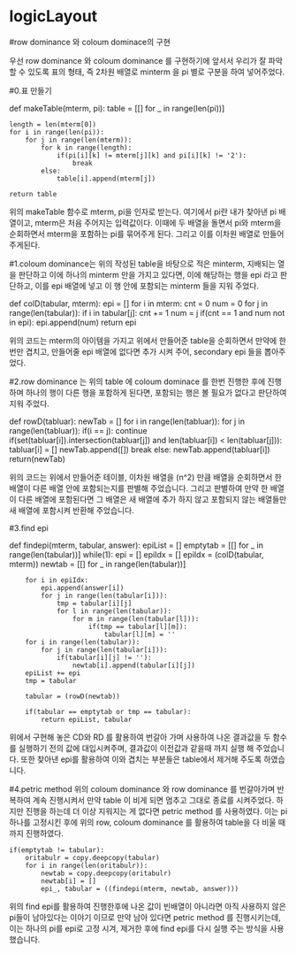# logicLayout

#row dominance 와 coloum dominace의 구현

우선 row dominance 와 coloum dominance 를 구현하기에 앞서서 우리가 잘 파악 할 수 있도록 표의 형태, 즉 2차원 배열로 minterm 을 pi 별로 구분을 하여 넣어주었다. 

#0.표 만들기

def makeTable(mterm, pi):
    table = [[] for _ in range(len(pi))]

    length = len(mterm[0])
    for i in range(len(pi)):
        for j in range(len(mterm)):
            for k in range(length):
                if(pi[i][k] != mterm[j][k] and pi[i][k] != '2'):
                    break
            else:
                table[i].append(mterm[j])

    return table
    
위의 makeTable 함수로 mterm, pi을 인자로 받는다. 여기에서 pi란 내가 찾아낸 pi 배열이고, mterm은 처음 주어지는 입력값이다.
이때에 두 배열을 돌면서 pi와 mterm을 순회하면서 mterm을 포함하는 pi를 묶어주게 된다. 그리고 이를 이차원 배열로 만들어 주게된다.

#1.coloum dominance는 위의 작성된 table을 바탕으로 적은 minterm, 지배되는 열을 판단하고 이에 하나의 minterm 만을 가지고 있다면, 이에 해당하는 행을 epi 라고 판단하고, 이를 epi 배열에 넣고
이 행 안에 포함되는 minterm 들을 지워 주었다.

def colD(tabular, mterm):
    epi = []
    for i in mterm:
        cnt = 0
        num = 0
        for j in range(len(tabular)):
            if i in tabular[j]:
                cnt += 1
                num = j
        if(cnt == 1 and num not in epi):
            epi.append(num)
    return epi

위의 코드는 mterm의 아이템을 가지고 위에서 만들어준 table을 순회하면서 만약에 한번만 겹치고, 만들어줄 epi 배열에 없다면 추가 시켜 주어, secondary epi 들을 뽑아주었다.

#2.row dominance 는 위의 table 에 coloum dominace 를 한번 진행한 후에 진행 하며 하나의 행이 다른 행을 포함하게 된다면, 포함되는 행은 볼 필요가 없다고 판단하여 지워 주었다.

def rowD(tabluar):
    newTab = []
    for i in range(len(tabluar)):
        for j in range(len(tabluar)):
            if(i == j):
                continue
            if(set(tabluar[i]).intersection(tabluar[j]) and len(tabluar[i]) < len(tabluar[j])):
                tabluar[i] = []
                newTab.append([])
                break
        else:
            newTab.append(tabluar[i])
    return(newTab)

위의 코드는 위에서 만들어준 테이블, 이차원 배열을 (n^2) 만큼 배열을 순회하면서 한 배열이 다른 배열 안에 포함되는지를 판별해 주었습니다.
그리고 판별하여 만약 한 배열이 다른 배열에 포함된다면 그 배열은 새 배열에 추가 하지 않고 포함되지 않는 배열들만 새 배열에 포함시켜 반환해 주었습니다.

#3.find epi

def findepi(mterm, tabular, answer):
    epiList = []
    emptytab = [[] for _ in range(len(tabular))]
    while(1):
        epi = []
        epiIdx = []
        epiIdx = (colD(tabular, mterm))
        newtab = [[] for _ in range(len(tabular))]

        for i in epiIdx:
            epi.append(answer[i])
            for j in range(len(tabular[i])):
                tmp = tabular[i][j]
                for l in range(len(tabular)):
                    for m in range(len(tabular[l])):
                        if(tmp == tabular[l][m]):
                            tabular[l][m] = ''
        for i in range(len(tabular)):
            for j in range(len(tabular[i])):
                if(tabular[i][j] != ''):
                    newtab[i].append(tabular[i][j])
        epiList += epi
        tmp = tabular

        tabular = (rowD(newtab))

        if(tabular == emptytab or tmp == tabular):
            return epiList, tabular
            
위에서 구현해 놓은 CD와 RD 를 활용하여 번갈아 가며 사용하여 나온 결과값을 두 함수를 실행하기 전의 값에 대입시켜주며, 결과값이 이전값과 같을때 까지 실행 해 주었습니다.
또한 찾아낸 epi를 활용하여 이와 겹치는 부분들은 table에서 제거해 주도록 하였습니다.

#4.petric method 위의 coloum dominance 와 row dominance 를 번갈아가며 반복하여 계속 진행시켜서 만약 table 이 비게 되면 멈추고 그대로 종료를 시켜주었다.
하지만 진행을 하는데 더 이상 지워지는 게 없다면 petric method 를 사용하였다. 이는 pi 하나를 고정시킨 후에 위의 row, coloum dominance 를 활용하여 table을 다 비울 때 까지 진행하였다.

    if(emptytab != tabular):
        oritabulr = copy.deepcopy(tabular)
        for i in range(len(oritabulr)):
            newtab = copy.deepcopy(oritabulr)
            newtab[i] = []
            epi_, tabular = ((findepi(mterm, newtab, answer)))
            
위의 find epi를 활용하여 진행한후에 나온 값이 빈배열이 아니라면 아직 사용하지 않은 pi들이 남아있다는 이야기 이므로 만약 남아 있다면 petric method 를 진행시키는데, 이는 하나의 pi를 epi로 고정 시겨, 제거한 후에 find epi를 다시 실행 주는 방식을 사용했습니다. 
